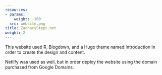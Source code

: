```yaml
---
resources:
- params:
    weight: -100
  src: website.png
title: ZacharyStept.net
weight: 2
---
```


This website used R, Blogdown, and a Hugo theme named Introduction in order to create the design and content.

Netlify was used as well, but in order deploy the website using the domain purchased from Google Domains.
